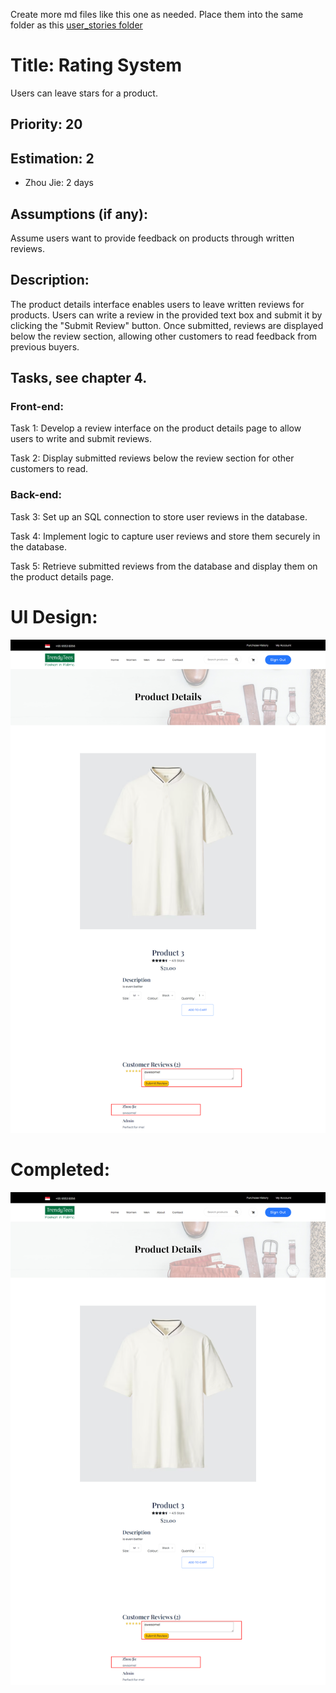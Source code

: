 Create more md files like this one as needed. Place them into the same folder 
as this [user_stories folder](./)

# Title: Rating System

Users can leave stars for a product. 

## Priority: 20
 

## Estimation: 2
* Zhou Jie: 2 days
 

## Assumptions (if any):
Assume users want to provide feedback on products through written reviews.

## Description:  
The product details interface enables users to leave written reviews for products. Users can write a review in the provided text box and submit it by clicking the "Submit Review" button. Once submitted, reviews are displayed below the review section, allowing other customers to read feedback from previous buyers. 

## Tasks, see chapter 4.

### Front-end:

Task 1: Develop a review interface on the product details page to allow users to write and submit reviews.

Task 2: Display submitted reviews below the review section for other customers to read.

### Back-end:

Task 3: Set up an SQL connection to store user reviews in the database.

Task 4: Implement logic to capture user reviews and store them securely in the database.

Task 5: Retrieve submitted reviews from the database and display them on the product details page.



# UI Design:
![alt text](pictures/reviewSystem1.png)
 


# Completed:
![alt text](pictures/reviewSystem1.png)
 